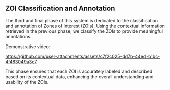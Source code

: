 ## ZOI Classification and Annotation

The third and final phase of this system is dedicated to the classification and annotation of Zones of Interest (ZOIs). Using the contextual information retrieved in the previous phase, we classify the ZOIs to provide meaningful annotations.

Demonstrative video:

https://github.com/user-attachments/assets/c7f2c025-dd7b-44ed-b1bc-4f483049a3e7

This phase ensures that each ZOI is accurately labeled and described based on its contextual data, enhancing the overall understanding and usability of the ZOIs.
